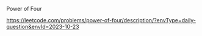 Power of Four

https://leetcode.com/problems/power-of-four/description/?envType=daily-question&envId=2023-10-23
